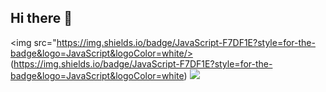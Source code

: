 ## Hi there 👋
<img src="https://img.shields.io/badge/JavaScript-F7DF1E?style=for-the-badge&logo=JavaScript&logoColor=white/>
(https://img.shields.io/badge/JavaScript-F7DF1E?style=for-the-badge&logo=JavaScript&logoColor=white)
<a href="https://www.instagram.com/"><img src="https://img.shields.io/badge/Instagram-E4405F?style=flat-square&logo=Instagram&logoColor=white"/></a>
<!--
**JDMoai/JDMoai** is a ✨ _special_ ✨ repository because its `README.md` (this file) appears on your GitHub profile.

Here are some ideas to get you started:

- 🔭 I’m currently working on ...
- 🌱 I’m currently learning ...
- 👯 I’m looking to collaborate on ...
- 🤔 I’m looking for help with ...
- 💬 Ask me about ...
- 📫 How to reach me: ...
- 😄 Pronouns: ...
- ⚡ Fun fact: ...
-->
